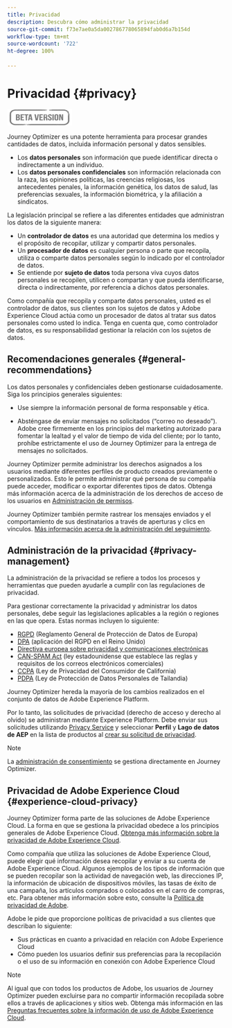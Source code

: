 ```yaml
---
title: Privacidad
description: Descubra cómo administrar la privacidad
source-git-commit: f73e7ae0a5da002786778065894fab0d6a7b154d
workflow-type: tm+mt
source-wordcount: '722'
ht-degree: 100%

---
```



# Privacidad {#privacy}

![](assets/do-not-localize/badge.png)

Journey Optimizer es una potente herramienta para procesar grandes cantidades de datos, incluida información personal y datos sensibles.

* Los **datos personales** son información que puede identificar directa o indirectamente a un individuo.
* Los **datos personales confidenciales** son información relacionada con la raza, las opiniones políticas, las creencias religiosas, los antecedentes penales, la información genética, los datos de salud, las preferencias sexuales, la información biométrica, y la afiliación a sindicatos.

La legislación principal se refiere a las diferentes entidades que administran los datos de la siguiente manera:

* Un **controlador de datos** es una autoridad que determina los medios y el propósito de recopilar, utilizar y compartir datos personales.
* Un **procesador de datos** es cualquier persona o parte que recopila, utiliza o comparte datos personales según lo indicado por el controlador de datos.
* Se entiende por **sujeto de datos** toda persona viva cuyos datos personales se recopilen, utilicen o compartan y que pueda identificarse, directa o indirectamente, por referencia a dichos datos personales.

Como compañía que recopila y comparte datos personales, usted es el controlador de datos, sus clientes son los sujetos de datos y Adobe Experience Cloud actúa como un procesador de datos al tratar sus datos personales como usted lo indica. Tenga en cuenta que, como controlador de datos, es su responsabilidad gestionar la relación con los sujetos de datos.

## Recomendaciones generales {#general-recommendations}

Los datos personales y confidenciales deben gestionarse cuidadosamente. Siga los principios generales siguientes:

* Use siempre la información personal de forma responsable y ética.

* Absténgase de enviar mensajes no solicitados (“correo no deseado”). Adobe cree firmemente en los principios del marketing autorizado para fomentar la lealtad y el valor de tiempo de vida del cliente; por lo tanto, prohíbe estrictamente el uso de Journey Optimizer para la entrega de mensajes no solicitados.

Journey Optimizer permite administrar los derechos asignados a los usuarios mediante diferentes perfiles de producto creados previamente o personalizados. Esto le permite administrar qué persona de su compañía puede acceder, modificar o exportar diferentes tipos de datos. Obtenga más información acerca de la administración de los derechos de acceso de los usuarios en [Administración de permisos](../administration/permissions.md).

Journey Optimizer también permite rastrear los mensajes enviados y el comportamiento de sus destinatarios a través de aperturas y clics en vínculos. [Más información acerca de la administración del seguimiento](message-tracking.md).

## Administración de la privacidad {#privacy-management}

La administración de la privacidad se refiere a todos los procesos y herramientas que pueden ayudarle a cumplir con las regulaciones de privacidad.

Para gestionar correctamente la privacidad y administrar los datos personales, debe seguir las legislaciones aplicables a la región o regiones en las que opera. Estas normas incluyen lo siguiente:

* [RGPD](https://ec.europa.eu/info/law/law-topic/data-protection/reform/what-does-general-data-protection-regulation-gdpr-govern_en) (Reglamento General de Protección de Datos de Europa)
* [DPA](https://www.gov.uk/data-protection) (aplicación del RGPD en el Reino Unido)
* [Directiva europea sobre privacidad y comunicaciones electrónicas](https://eur-lex.europa.eu/legal-content/EN/TXT/?uri=CELEX:02002L0058-20091219)
* [CAN-SPAM Act](https://www.ftc.gov/tips-advice/business-center/guidance/can-spam-act-compliance-guide-business) (ley estadounidense que establece las reglas y requisitos de los correos electrónicos comerciales)
* [CCPA](https://leginfo.legislature.ca.gov/faces/codes_displayText.xhtml?lawCode=CIV&amp;division=3.&amp;title=1.81.5.&amp;part=4.&amp;chapter=&amp;article=) (Ley de Privacidad del Consumidor de California)
* [PDPA](https://secureprivacy.ai/thailand-pdpa-summary-what-businesses-need-to-know/) (Ley de Protección de Datos Personales de Tailandia)

Journey Optimizer hereda la mayoría de los cambios realizados en el conjunto de datos de Adobe Experience Platform.

Por lo tanto, las solicitudes de privacidad (derecho de acceso y derecho al olvido) se administran mediante Experience Platform. Debe enviar sus solicitudes utilizando [Privacy Service](https://experienceleague.adobe.com/docs/experience-platform/privacy/home.html?lang=es-ES) y seleccionar **Perfil** y **Lago de datos de AEP** en la lista de productos al [crear su solicitud de privacidad](https://experienceleague.adobe.com/docs/experience-platform/privacy/ui/user-guide.html?lang=es#request-builder). <!--https://experienceleague.adobe.com/docs/experience-platform/privacy/home.html?lang=en).-->

>[!NOTE]
>
>La [administración de consentimiento](../../help/using/consent.md) se gestiona directamente en Journey Optimizer.

## Privacidad de Adobe Experience Cloud {#experience-cloud-privacy}

Journey Optimizer forma parte de las soluciones de Adobe Experience Cloud. La forma en que se gestiona la privacidad obedece a los principios generales de Adobe Experience Cloud. [Obtenga más información sobre la privacidad de Adobe Experience Cloud](https://www.adobe.com/es/privacy/marketing-cloud.html).

Como compañía que utiliza las soluciones de Adobe Experience Cloud, puede elegir qué información desea recopilar y enviar a su cuenta de Adobe Experience Cloud. Algunos ejemplos de los tipos de información que se pueden recopilar son la actividad de navegación web, las direcciones IP, la información de ubicación de dispositivos móviles, las tasas de éxito de una campaña, los artículos comprados o colocados en el carro de compras, etc. Para obtener más información sobre esto, consulte la [Política de privacidad de Adobe](https://www.adobe.com/es/privacy/policy.html).

Adobe le pide que proporcione políticas de privacidad a sus clientes que describan lo siguiente:

* Sus prácticas en cuanto a privacidad en relación con Adobe Experience Cloud
* Cómo pueden los usuarios definir sus preferencias para la recopilación o el uso de su información en conexión con Adobe Experience Cloud

>[!NOTE]
>
>Al igual que con todos los productos de Adobe, los usuarios de Journey Optimizer pueden excluirse para no compartir información recopilada sobre ellos a través de aplicaciones y sitios web. Obtenga más información en las [Preguntas frecuentes sobre la información de uso de Adobe Experience Cloud](https://www.adobe.com/es/privacy/experience-cloud-usage-info-faq.html).

<!--Because Journey Optimizer integrates with Adobe Experience Platform, where audiences are transferred from one system to another, you need to pay extra care to personal data protection.-->
